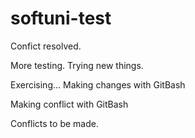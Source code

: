# softuni-test
Confict resolved.

More testing.
Trying new things.

Exercising...
Making changes with GitBash

Making conflict with GitBash

Conflicts to be made.



